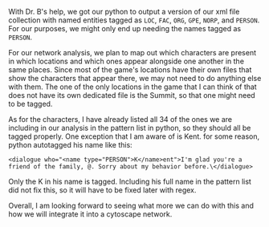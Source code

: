 With Dr. B's help, we got our python to output a version of our xml file collection with named entities tagged as ```LOC```, ```FAC```, ```ORG```, ```GPE```, ```NORP```, and ```PERSON```. For our purposes, we might only end up needing the names tagged as ```PERSON```.

For our network analysis, we plan to map out which characters are present in which locations and which ones appear alongside one another in the same places. Since most of the game's locations have their own files that show the characters that appear there, we may not need to do anything else with them. The one of the only locations in the game that I can think of that does not have its own dedicated file is the Summit, so that one might need to be tagged.

As for the characters, I have already listed all 34 of the ones we are including in our analysis in the pattern list in python, so they should all be tagged properly. One exception that I am aware of is Kent. for some reason, python autotagged his name like this:

```<dialogue who="<name type="PERSON">K</name>ent">I'm glad you're a friend of the family, @. Sorry about my behavior before.\</dialogue>```

Only the K in his name is tagged. Including his full name in the pattern list did not fix this, so it will have to be fixed later with regex.

Overall, I am looking forward to seeing what more we can do with this and how we will integrate it into a cytoscape network.